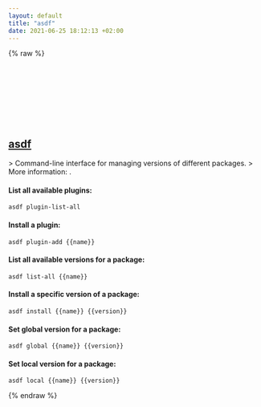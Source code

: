```yaml
---
layout: default
title: "asdf"
date: 2021-06-25 18:12:13 +02:00
---
```

{% raw %}
<h2 id="asdf">
  <a href="/en/common/asdf.html">asdf</a> <a href="#asdf"><svg class="icon">
    <use href="/assets/images/unicode_sprite.svg#link" />
  </svg></a>
</h2>
> Command-line interface for managing versions of different packages.
> More information: <https://asdf-vm.com>.

#### List all available plugins:
```shell
asdf plugin-list-all
```
#### Install a plugin:
```shell
asdf plugin-add {{name}}
```
#### List all available versions for a package:
```shell
asdf list-all {{name}}
```
#### Install a specific version of a package:
```shell
asdf install {{name}} {{version}}
```
#### Set global version for a package:
```shell
asdf global {{name}} {{version}}
```
#### Set local version for a package:
```shell
asdf local {{name}} {{version}}
```
{% endraw %}